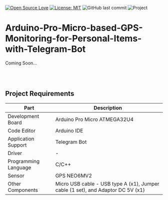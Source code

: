 [![Open Source Love](https://badges.frapsoft.com/os/v1/open-source.svg?style=flat)](https://github.com/ellerbrock/open-source-badges/)
[![License: MIT](https://img.shields.io/badge/License-MIT-blue.svg?logo=github&color=%23F7DF1E)](https://opensource.org/licenses/MIT)
![GitHub last commit](https://img.shields.io/github/last-commit/devancakra/Arduino-Pro-Micro-based-GPS-Monitoring-for-Personal-Items-with-Telegram-Bot)
![Project](https://img.shields.io/badge/Project-Arduino-light.svg?style=flat&logo=arduino&logoColor=white&color=%23F7DF1E)

# Arduino-Pro-Micro-based-GPS-Monitoring-for-Personal-Items-with-Telegram-Bot
Coming Soon...

<br><br>

## Project Requirements
| Part | Description |
| --- | --- |
| Development Board | Arduino Pro Micro ATMEGA32U4 |
| Code Editor | Arduino IDE |
| Application Support | Telegram Bot |
| Driver | - |
| Programming Language | C/C++ |
| Sensor | GPS NEO6MV2 |
| Other Components | Micro USB cable - USB type A (x1), Jumper cable (1 set), and Adaptor DC 5V (x1) |

<br><br>
